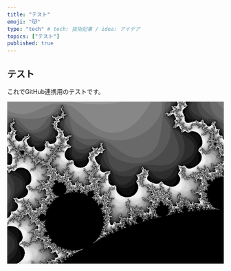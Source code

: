 ```yaml
---
title: "テスト"
emoji: "😽"
type: "tech" # tech: 技術記事 / idea: アイデア
topics: ["テスト"]
published: true
---
```


## テスト

これでGitHub連携用のテストです。  

![サンプル画像](/images/mandelbrot.png)  

